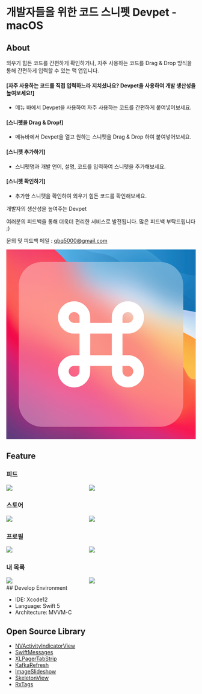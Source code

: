 # 개발자들을 위한 코드 스니펫 Devpet - macOS

## About

외우기 힘든 코드를 간편하게 확인하거나, 자주 사용하는 코드를 Drag & Drop 방식을 통해 간편하게 입력할 수 있는 맥 앱입니다.

#### [자주 사용하는 코드를 직접 입력하느라 지치셨나요? Devpet을 사용하여 개발 생산성을 높여보세요!]

- 메뉴 바에서 Devpet을 사용하여 자주 사용하는 코드를 간편하게 붙여넣어보세요.

#### [스니펫을 Drag & Drop!]

- 메뉴바에서 Devpet을 열고 원하는 스니펫을 Drag & Drop 하여 붙여넣어보세요.

#### [스니펫 추가하기]

- 스니펫명과 개발 언어, 설명, 코드를 입력하여 스니펫을 추가해보세요.

#### [스니펫 확인하기]

- 추가한 스니펫을 확인하여 외우기 힘든 코드를 확인해보세요.

개발자의 생산성을 높여주는 Devpet

여러분의 피드백을 통해 더욱더 편리한 서비스로 발전됩니다. 많은 피드백 부탁드립니다 ;)

문의 및 피드백 메일 : qbq5000@gmail.com

![Devpet](/README.assets/Devpet.png)

## Feature

### 피드
<div>
  <img src="/README.assets/피드.png" width="200" style="float: left; margin-right: 20px;"/>
  <img src="/README.assets/게시물상세.png" width="200"/>
</div>

### 스토어
<div>
  <img src="/README.assets/스토어.png" width="200" style="float: left; margin-right: 20px;"/>
  <img src="/README.assets/상품상세.png" width="200"/>
</div>

### 프로필
<div>
  <img src="/README.assets/프로필.png" width="200" style="float: left; margin-right: 20px;"/>
  <img src="/README.assets/좋아요목록.png" width="200"/>
</div>

### 내 목록
<div>
  <img src="/README.assets/찜목록.png" width="200" style="float: left; margin-right: 20px;"/>
  <img src="/README.assets/구매목록.png" width="200"/>
</div>
## Develop Environment

- IDE: Xcode12
- Language: Swift 5
- Architecture: MVVM-C

## Open Source Library

- [NVActivityIndicatorView](https://github.com/ninjaprox/NVActivityIndicatorView)
- [SwiftMessages](https://github.com/SwiftKickMobile/SwiftMessages)
- [XLPagerTabStrip](https://github.com/xmartlabs/XLPagerTabStrip)
- [KafkaRefresh](https://github.com/HsiaohuiHsiang/KafkaRefresh)
- [ImageSlideshow](https://github.com/zvonicek/ImageSlideshow)
- [SkeletonView](https://github.com/Juanpe/SkeletonView)
- [RxTags](https://github.com/sake92/RxTags)
